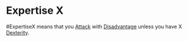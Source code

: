 # Expertise X

\#ExpertiseX means that you [Attack](../../../../../Game%20Procedures/Attack.md) with [Disadvantage](../../../../../Game%20Procedures/Dice%20Rolls/Disadvantage.md) unless you have X [Dexterity](../../../../../Player%20Characters/Chosen%20Statistics/Dexterity.md).
